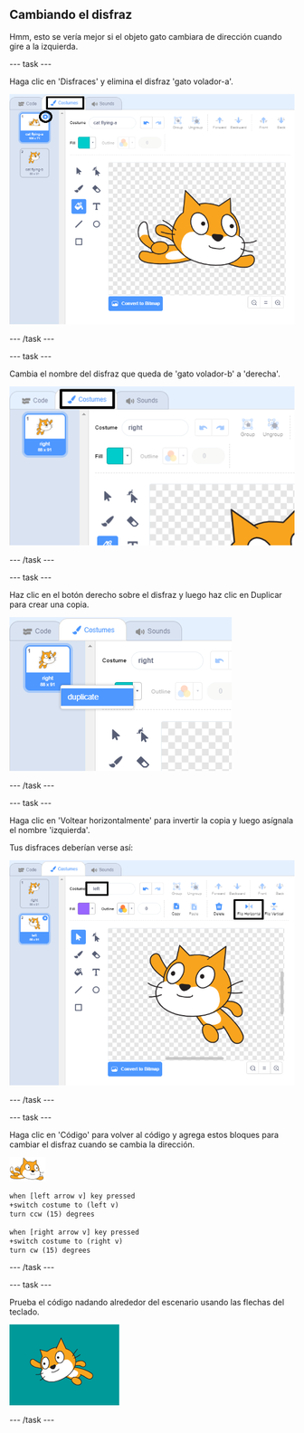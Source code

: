 ## Cambiando el disfraz

Hmm, esto se vería mejor si el objeto gato cambiara de dirección cuando gire a la izquierda.

--- task ---

Haga clic en 'Disfraces' y elimina el disfraz 'gato volador-a'.

![pestañas de disfraces y borrar icono resaltado en el disfraz](images/swim-delete-a.png)

--- /task ---

--- task ---

Cambia el nombre del disfraz que queda de 'gato volador-b' a 'derecha'.

![nombre destacado en la pestaña de disfraces](images/swim-costume-right.png)

--- /task ---

--- task ---

Haz clic en el botón derecho sobre el disfraz y luego haz clic en Duplicar para crear una copia.

![menú de disfraz con doble resaltado](images/swim-costume-duplicate.png)

--- /task ---

--- task ---

Haga clic en 'Voltear horizontalmente' para invertir la copia y luego asígnala el nombre 'izquierda'.

Tus disfraces deberían verse así:

![nuevo disfraz que mira a la izquierda con icono y nombre resaltados](images/swim-costume-left.png)

--- /task ---

--- task ---

Haga clic en 'Código' para volver al código y agrega estos bloques para cambiar el disfraz cuando se cambia la dirección.

![objeto nadador](images/swimmer-sprite.png)

```blocks3
when [left arrow v] key pressed
+switch costume to (left v)
turn ccw (15) degrees

when [right arrow v] key pressed
+switch costume to (right v)
turn cw (15) degrees
```

--- /task ---

--- task ---

Prueba el código nadando alrededor del escenario usando las flechas del teclado.

![objeto mirando a la izquierda](images/swim-test-left.png)

--- /task ---
